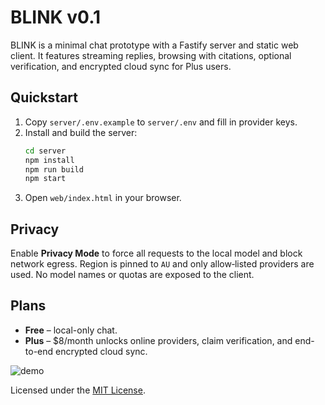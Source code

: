 # BLINK v0.1

BLINK is a minimal chat prototype with a Fastify server and static web client.
It features streaming replies, browsing with citations, optional verification,
and encrypted cloud sync for Plus users.

## Quickstart

1. Copy `server/.env.example` to `server/.env` and fill in provider keys.
2. Install and build the server:
   ```bash
   cd server
   npm install
   npm run build
   npm start
   ```
3. Open `web/index.html` in your browser.

## Privacy

Enable **Privacy Mode** to force all requests to the local model and block
network egress. Region is pinned to `AU` and only allow‑listed providers are
used. No model names or quotas are exposed to the client.

## Plans

- **Free** – local-only chat.
- **Plus** – $8/month unlocks online providers, claim verification, and
  end-to-end encrypted cloud sync.

![demo](https://example.com/blink.gif)

Licensed under the [MIT License](LICENSE).
